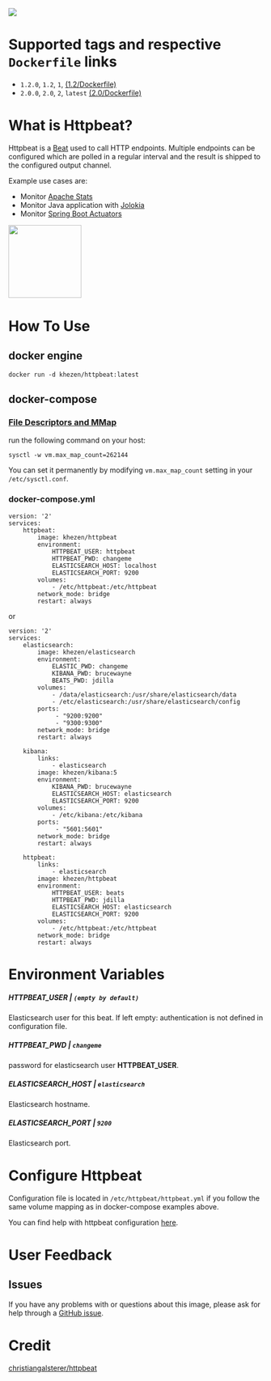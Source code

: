 [![](https://images.microbadger.com/badges/image/khezen/httpbeat.svg)](https://hub.docker.com/r/khezen/httpbeat/)

# Supported tags and respective `Dockerfile` links

* `1.2.0`, `1.2`, `1`, [(1.2/Dockerfile)](https://github.com/Khezen/docker-httpbeat/blob/1.2/Dockerfile)
* `2.0.0`, `2.0`, `2`, `latest` [(2.0/Dockerfile)](https://github.com/Khezen/docker-httpbeat/blob/2.0/Dockerfile)

# What is Httpbeat?
Httpbeat is a [Beat](https://www.elastic.co/products/beats) used to call HTTP endpoints.
Multiple endpoints can be configured which are polled in a regular interval and the result is shipped to the configured output channel.

Example use cases are:
* Monitor [Apache Stats](https://httpd.apache.org/docs/2.4/mod/mod_status.html)
* Monitor Java application with [Jolokia](https://jolokia.org)
* Monitor [Spring Boot Actuators](http://docs.spring.io/spring-boot/docs/current/reference/htmlsingle/#production-ready)

[<img src="https://static-www.elastic.co/fr/assets/blt121ead33d4ed1f55/icon-beats-bb.svg?q=455" width="144" height="144">](https://www.elastic.co/fr/products/beats)

# How To Use

## docker engine

```
docker run -d khezen/httpbeat:latest   
```

## docker-compose

### [File Descriptors and MMap](https://www.elastic.co/guide/en/elasticsearch/guide/current/_file_descriptors_and_mmap.html)

run the following command on your host:
```
sysctl -w vm.max_map_count=262144
```
You can set it permanently by modifying `vm.max_map_count` setting in your `/etc/sysctl.conf`.

### docker-compose.yml
```
version: '2'
services:    
    httpbeat:
        image: khezen/httpbeat
        environment:
            HTTPBEAT_USER: httpbeat
            HTTPBEAT_PWD: changeme
            ELASTICSEARCH_HOST: localhost
            ELASTICSEARCH_PORT: 9200
        volumes:
            - /etc/httpbeat:/etc/httpbeat
        network_mode: bridge
        restart: always

```
or

```
version: '2'
services:
    elasticsearch:
        image: khezen/elasticsearch
        environment:
            ELASTIC_PWD: changeme
            KIBANA_PWD: brucewayne
            BEATS_PWD: jdilla
        volumes:
            - /data/elasticsearch:/usr/share/elasticsearch/data
            - /etc/elasticsearch:/usr/share/elasticsearch/config 
        ports:
             - "9200:9200"
             - "9300:9300"
        network_mode: bridge
        restart: always

    kibana:
        links:
            - elasticsearch
        image: khezen/kibana:5
        environment:
            KIBANA_PWD: brucewayne
            ELASTICSEARCH_HOST: elasticsearch
            ELASTICSEARCH_PORT: 9200
        volumes:
            - /etc/kibana:/etc/kibana
        ports:
             - "5601:5601"
        network_mode: bridge
        restart: always
    
    httpbeat:
        links:
            - elasticsearch
        image: khezen/httpbeat
        environment:
            HTTPBEAT_USER: beats
            HTTPBEAT_PWD: jdilla
            ELASTICSEARCH_HOST: elasticsearch
            ELASTICSEARCH_PORT: 9200
        volumes:
            - /etc/httpbeat:/etc/httpbeat
        network_mode: bridge
        restart: always

```
# Environment Variables

##### HTTPBEAT_USER | `(empty by default)`
Elasticsearch user for this beat. If left empty: authentication is not defined in configuration file.

##### HTTPBEAT_PWD | `changeme`
password for elasticsearch user **HTTPBEAT_USER**.

##### ELASTICSEARCH_HOST | `elasticsearch`
Elasticsearch hostname.

##### ELASTICSEARCH_PORT | `9200`
Elasticsearch port.

# Configure Httpbeat

Configuration file is located in `/etc/httpbeat/httpbeat.yml` if you follow the same volume mapping as in docker-compose examples above.

You can find help with httpbeat configuration [here](https://github.com/christiangalsterer/httpbeat/blob/master/docs/configuration.asciidoc).

# User Feedback
## Issues
If you have any problems with or questions about this image, please ask for help through a [GitHub issue](https://github.com/Khezen/docker-httpbeat/issues).

# Credit

[christiangalsterer/httpbeat](https://github.com/christiangalsterer/httpbeat)